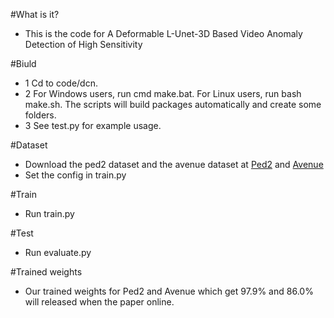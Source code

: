 #What is it?
* This is the code for A Deformable L-Unet-3D Based Video Anomaly Detection of High Sensitivity

#Biuld
* 1 Cd to code/dcn.
* 2 For Windows users, run cmd make.bat. For Linux users, run bash make.sh. The scripts will build packages automatically and create some folders.
* 3 See test.py for example usage.

#Dataset
* Download the ped2 dataset and the avenue dataset at [Ped2](http://www.svcl.ucsd.edu/projects/anomaly/UCSD_Anomaly_Dataset.tar.gz) and [Avenue](http://www.cse.cuhk.edu.hk/leojia/projects/detectabnormal/Avenue_Dataset.zip)
* Set the config in train.py

#Train
* Run train.py

#Test
* Run evaluate.py

#Trained weights
* Our trained weights for Ped2 and Avenue which get 97.9% and 86.0% will released when the paper online.
